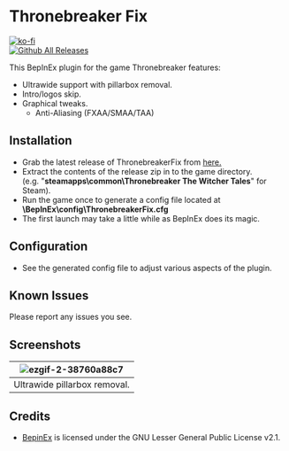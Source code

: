 # Thronebreaker Fix
[![ko-fi](https://ko-fi.com/img/githubbutton_sm.svg)](https://ko-fi.com/W7W01UAI9)</br>
[![Github All Releases](https://img.shields.io/github/downloads/Lyall/ThronebreakerFix/total.svg)](https://github.com/Lyall/ThronebreakerFix/releases)

This BepInEx plugin for the game Thronebreaker features:
- Ultrawide support with pillarbox removal.
- Intro/logos skip.
- Graphical tweaks.
  - Anti-Aliasing (FXAA/SMAA/TAA)

## Installation
- Grab the latest release of ThronebreakerFix from [here.](https://github.com/Lyall/ThronebreakerFix/releases)
- Extract the contents of the release zip in to the game directory.<br />(e.g. "**steamapps\common\Thronebreaker The Witcher Tales**" for Steam).
- Run the game once to generate a config file located at **<GameDirectory>\BepInEx\config\ThronebreakerFix.cfg**
- The first launch may take a little while as BepInEx does its magic.

## Configuration
- See the generated config file to adjust various aspects of the plugin.

## Known Issues
Please report any issues you see.

## Screenshots
|  ![ezgif-2-38760a88c7](https://user-images.githubusercontent.com/695941/188274104-fe74b8d6-36c6-4d9c-84f3-b439ddd99c17.gif) |
|:--:|
| Ultrawide pillarbox removal. | 

## Credits
- [BepinEx](https://github.com/BepInEx/BepInEx) is licensed under the GNU Lesser General Public License v2.1.

